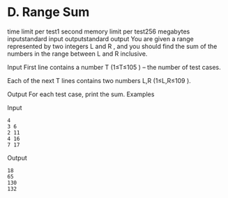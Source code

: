 #   D. Range Sum
time limit per test1 second
memory limit per test256 megabytes
inputstandard input
outputstandard output
You are given a range represented by two integers L
 and R
, and you should find the sum of the numbers in the range between L
 and R
 inclusive.

Input
First line contains a number T
 (1≤T≤105
) – the number of test cases.

Each of the next T
 lines contains two numbers L,R
 (1≤L,R≤109
).

Output
For each test case, print the sum.
Examples

Input
```
4
3 6
2 11
4 16
7 17
```

Output
```
18
65
130
132
```
